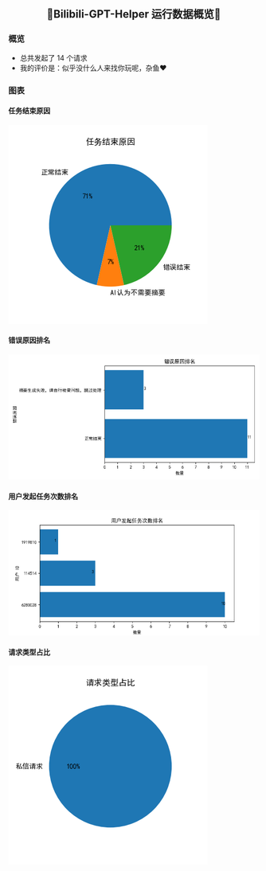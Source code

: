 
<h2 align="center">🎉Bilibili-GPT-Helper 运行数据概览🎉</h2>

### 概览

- 总共发起了 14 个请求
- 我的评价是：似乎没什么人来找你玩呢，杂鱼❤

### 图表

#### 任务结束原因
![任务结束原因饼形图](./任务结束原因饼形图.png)

#### 错误原因排名
![错误原因排名竖状图](./错误原因排名竖状图.png)

#### 用户发起任务次数排名
![用户发起任务次数排名竖状图](./用户发起任务次数排名竖状图.png)

#### 请求类型占比
![请求类型占比饼形图](./请求类型占比饼形图.png)
    